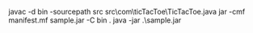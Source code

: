 javac -d bin -sourcepath src src\com\ticTacToe\TicTacToe.java
jar -cmf manifest.mf sample.jar  -C bin .
java -jar .\sample.jar
